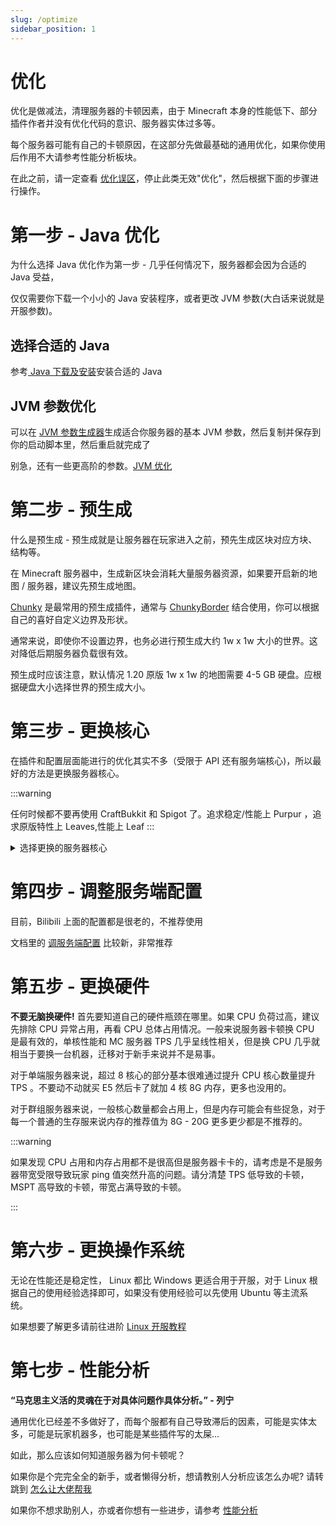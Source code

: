 ```yaml
---
slug: /optimize
sidebar_position: 1
---
```


# 优化

优化是做减法，清理服务器的卡顿因素，由于 Minecraft 本身的性能低下、部分插件作者并没有优化代码的意识、服务器实体过多等。

每个服务器可能有自己的卡顿原因，在这部分先做最基础的通用优化，如果你使用后作用不大请参考性能分析板块。

在此之前，请一定查看 [优化误区](optimized-plugin.md)，停止此类无效"优化"，然后根据下面的步骤进行操作。

# 第一步 - Java 优化

为什么选择 Java 优化作为第一步 - 几乎任何情况下，服务器都会因为合适的 Java 受益，

仅仅需要你下载一个小小的 Java 安装程序，或者更改 JVM 参数(大白话来说就是开服参数)。

## 选择合适的 Java

参考[ Java 下载及安装](https://yizhan.wiki/NitWikit/preparation/choose-and-download-and-install-java/)安装合适的 Java

## JVM 参数优化

可以在 [JVM 参数生成器](https://startmc.jakaco.xyz/)生成适合你服务器的基本 JVM 参数，然后复制并保存到你的启动脚本里，然后重启就完成了

别急，还有一些更高阶的参数。[JVM 优化](./jvm/jvm.md)

# 第二步 - 预生成

什么是预生成 - 预生成就是让服务器在玩家进入之前，预先生成区块对应方块、结构等。

在 Minecraft 服务器中，生成新区块会消耗大量服务器资源，如果要开启新的地图 / 服务器，建议先预生成地图。

[Chunky](https://hangar.papermc.io/pop4959/Chunky) 是最常用的预生成插件，通常与 [ChunkyBorder](https://modrinth.com/plugin/chunkyborder) 结合使用，你可以根据自己的喜好自定义边界及形状。

通常来说，即使你不设置边界，也务必进行预生成大约 1w x 1w 大小的世界。这对降低后期服务器负载很有效。

预生成时应该注意，默认情况 1.20 原版 1w x 1w 的地图需要 4-5 GB 硬盘。应根据硬盘大小选择世界的预生成大小。

# 第三步 - 更换核心

在插件和配置层面能进行的优化其实不多（受限于 API 还有服务端核心)，所以最好的方法是更换服务器核心。

:::warning

任何时候都不要再使用 CraftBukkit 和 Spigot 了。追求稳定/性能上 Purpur ，追求原版特性上 Leaves,性能上 Leaf
:::

<details>

<summary>选择更换的服务器核心</summary>

此处只是作为最基础的核心选择推荐，完整版请查看[核心选择](/docs-java/start/server-core-choose.md)

## Paper - 追求极致稳定 _推荐度 ★★★★☆_

如果是第一次开服，或者追求稳定，请使用 Paper 。任何时候想更换其他核心可以随时更换如 Purpur / Leaf 等核心。

## Purpur - 稳定性与性能最佳选择 _推荐度 ★★★★★_

如果你并不是追求更极致的性能，Purpur 你最好的选择，只需要替换掉核心就可以，Purpur 兼容全部插件!!

## Leaf - 极致性能 _推荐度 ★★★★☆_

前往 Leaf 的 GitHub Action 下载最新核心，然后替换!!，Leaf 兼容你的绝大部分插件(已知仅有一个不兼容，但在插件的分支解决)

## Folia - 硬件利用率超高的高性能，但兼容性较差 _推荐度 ★★★☆☆_

如果你的服务器对插件的需求不大，或者你的插件已全部兼容 Folia ，那你就可以选择切换到这个核心，你的 tps 有绝对巨大的提升(甚至超过了 Leaf )

</details>

# 第四步 - 调整服务端配置

目前，Bilibili 上面的配置都是很老的，不推荐使用

文档里的 [调服务端配置](go.md) 比较新，非常推荐

# 第五步 - 更换硬件

**不要无脑换硬件!** 首先要知道自己的硬件瓶颈在哪里。如果 CPU 负荷过高，建议先排除 CPU 异常占用，再看 CPU 总体占用情况。一般来说服务器卡顿换 CPU 是最有效的，单核性能和 MC 服务器 TPS 几乎呈线性相关，但是换 CPU 几乎就相当于要换一台机器，迁移对于新手来说并不是易事。

对于单端服务器来说，超过 8 核心的部分基本很难通过提升 CPU 核心数量提升 TPS 。不要动不动就买 E5 然后卡了就加 4 核 8G 内存，更多也没用的。

对于群组服务器来说，一般核心数量都会占用上，但是内存可能会有些捉急，对于每一个普通的生存服来说内存的推荐值为 8G - 20G 更多更少都是不推荐的。

:::warning

如果发现 CPU 占用和内存占用都不是很高但是服务器卡卡的，请考虑是不是服务器带宽受限导致玩家 ping 值突然升高的问题。请分清楚 TPS 低导致的卡顿，MSPT 高导致的卡顿，带宽占满导致的卡顿。

:::

# 第六步 - 更换操作系统

无论在性能还是稳定性， Linux 都比 Windows 更适合用于开服，对于 Linux 根据自己的使用经验选择即可，如果没有使用经验可以先使用 Ubuntu 等主流系统。

如果想要了解更多请前往进阶 [Linux 开服教程](https://yizhan.wiki/NitWikit/Sundry/Advance/Linux)

# 第七步 - 性能分析

**“马克思主义活的灵魂在于对具体问题作具体分析。” - 列宁**

通用优化已经差不多做好了，而每个服都有自己导致滞后的因素，可能是实体太多，可能是玩家机器多，也可能是某些插件写的太屎...

如此，那么应该如何知道服务器为何卡顿呢？

如果你是个完完全全的新手，或者懒得分析，想请教别人分析应该怎么办呢? 请转跳到 [怎么让大佬帮我](ask-for-help.md)

如果你不想求助别人，亦或者你想有一些进步，请参考 [性能分析](performance-analysis.md)
